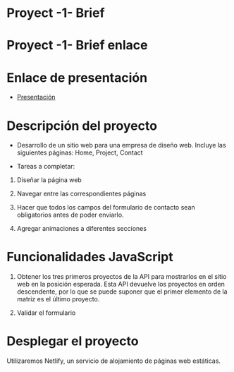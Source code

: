 
# Proyect -1- Brief

# Proyect -1- Brief enlace

# Enlace de presentación

- [Presentación](https://www.canva.com/design/DAGJ6z7e-cI/RMf2hKjIZh8bdnalCNnPLA/view?utm_content=DAGJ6z7e-cI&utm_campaign=designshare&utm_medium=link&utm_source=editor)

# Descripción del proyecto

- Desarrollo de un sitio web para una empresa de diseño web. Incluye las siguientes páginas:
Home, Project, Contact 

- Tareas a completar:

1. Diseñar la página web

2. Navegar entre las correspondientes páginas

3. Hacer que todos los campos del formulario de contacto sean obligatorios antes de poder enviarlo.

4. Agregar animaciones a diferentes secciones

# 	Funcionalidades JavaScript

1. Obtener los tres primeros proyectos de la API para mostrarlos en el sitio web en la posición esperada. Esta API devuelve los proyectos en orden descendente, por lo que se puede suponer que el primer elemento de la matriz es el último proyecto.

2. Validar el formulario

# 	Desplegar el proyecto

Utilizaremos Netlify, un servicio de alojamiento de páginas web estáticas.
